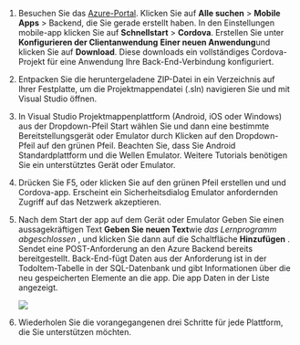 
1. Besuchen Sie das [Azure-Portal]. Klicken Sie auf **Alle suchen** > **Mobile Apps** > Backend, die Sie gerade erstellt haben. In den Einstellungen mobile-app klicken Sie auf **Schnellstart** > **Cordova**. Erstellen Sie unter **Konfigurieren der Clientanwendung** **Einer neuen Anwendung**und klicken Sie auf **Download**. Diese downloads ein vollständiges Cordova-Projekt für eine Anwendung Ihre Back-End-Verbindung konfiguriert.

2. Entpacken Sie die heruntergeladene ZIP-Datei in ein Verzeichnis auf Ihrer Festplatte, um die Projektmappendatei (.sln) navigieren Sie und mit Visual Studio öffnen.

5. In Visual Studio Projektmappenplattform (Android, iOS oder Windows) aus der Dropdown-Pfeil Start wählen Sie und dann eine bestimmte Bereitstellungsgerät oder Emulator durch Klicken auf den Dropdown-Pfeil auf den grünen Pfeil. Beachten Sie, dass Sie Android Standardplattform und die Wellen Emulator. Weitere Tutorials benötigen Sie ein unterstütztes Gerät oder Emulator. 

6. Drücken Sie F5, oder klicken Sie auf den grünen Pfeil erstellen und und Cordova-app. Erscheint ein Sicherheitsdialog Emulator anfordernden Zugriff auf das Netzwerk akzeptieren.   

7. Nach dem Start der app auf dem Gerät oder Emulator Geben Sie einen aussagekräftigen Text **Geben Sie neuen Text**wie _das Lernprogramm abgeschlossen_ , und klicken Sie dann auf die Schaltfläche **Hinzufügen** .  
Sendet eine POST-Anforderung an den Azure Backend bereits bereitgestellt. Back-End-fügt Daten aus der Anforderung ist in der TodoItem-Tabelle in der SQL-Datenbank und gibt Informationen über die neu gespeicherten Elemente an die app. Die app Daten in der Liste angezeigt.

    ![](./media/app-service-mobile-cordova-quickstart/quickstart-startup.png)
    
8. Wiederholen Sie die vorangegangenen drei Schritte für jede Plattform, die Sie unterstützen möchten.

[Azure-Portal]: https://portal.azure.com/
